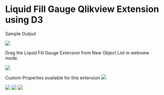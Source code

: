 # Liquid Fill Gauge Qlikview Extension using D3

Sample Output

<img src="https://github.com/sanveera/Qlikview-Extension-D3-Liquid-Gauge/blob/master/img/lfg.PNG">

Drag the Liquid Fill Gauge Extension from New Object List in webview mode.

<img src="https://github.com/sanveera/Qlikview-Extension-D3-Liquid-Gauge/blob/master/img/Exten.PNG">

Custom Properties available for this extension
<img src="https://github.com/sanveera/Qlikview-Extension-D3-Liquid-Gauge/blob/master/img/Properties.PNG">

<img src="https://github.com/sanveera/Qlikview-Extension-D3-Liquid-Gauge/blob/master/img/Properties1.PNG">

<img src="https://github.com/sanveera/Qlikview-Extension-D3-Liquid-Gauge/blob/master/img/Properties2.PNG">

<img src="https://github.com/sanveera/Qlikview-Extension-D3-Liquid-Gauge/blob/master/img/Properties3.PNG">

